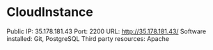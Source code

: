 # CloudInstance
Public IP: 35.178.181.43
Port: 2200
URL: http://35.178.181.43/
Software installed: Git, PostgreSQL
Third party resources: Apache